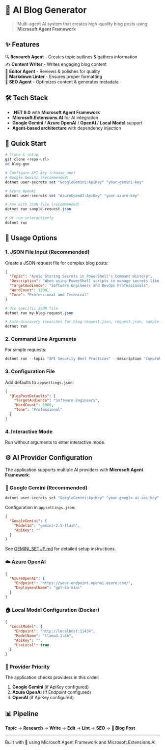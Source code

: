 # 🤖 AI Blog Generator

> Multi-agent AI system that creates high-quality blog posts using **Microsoft Agent Framework**

## ✨ Features

🔍 **Research Agent** - Creates topic outlines & gathers information  
✍️ **Content Writer** - Writes engaging blog content  
📝 **Editor Agent** - Reviews & polishes for quality  
🔧 **Markdown Linter** - Ensures proper formatting  
🚀 **SEO Agent** - Optimizes content & generates metadata  

## 🛠️ Tech Stack

- **.NET 9.0** with **Microsoft Agent Framework**
- **Microsoft.Extensions.AI** for AI integration
- **Google Gemini** / **Azure OpenAI** / **OpenAI** / **Local Model** support
- **Agent-based architecture** with dependency injection

## 🚀 Quick Start

```powershell
# Clone & setup
git clone <repo-url>
cd blog-gen

# Configure API key (choose one)
# Google Gemini (recommended)
dotnet user-secrets set "GoogleGemini:ApiKey" "your-gemini-key"

# Azure OpenAI
dotnet user-secrets set "AzureOpenAI:ApiKey" "your-azure-key"

# Run with JSON file (recommended)
dotnet run sample-request.json

# Or run interactively
dotnet run
```

## 📝 Usage Options

### 1. JSON File Input (Recommended)

Create a JSON request file for complex blog posts:

```json
{
  "Topic": "Avoid Storing Secrets in PowerShell's Command History",
  "Description": "When using PowerShell scripts to manage secrets like API tokens, passwords, or other sensitive data...",
  "TargetAudience": "Software Engineers and DevOps Professionals",
  "WordCount": 1200,
  "Tone": "Professional and Technical"
}
```

```powershell
# Use specific JSON file
dotnet run my-blog-request.json

# Auto-discovery (searches for blog-request.json, request.json, sample-request.json)
dotnet run
```

### 2. Command Line Arguments

For simple requests:

```powershell
dotnet run --topic "API Security Best Practices" --description "Comprehensive guide to securing APIs" --audience "Developers" --wordcount 1500 --tone "Technical"
```

### 3. Configuration File

Add defaults to `appsettings.json`:

```json
{
  "BlogPostDefaults": {
    "TargetAudience": "Software Engineers",
    "WordCount": 1000,
    "Tone": "Professional"
  }
}
```

### 4. Interactive Mode

Run without arguments to enter interactive mode.

## ⚙️ AI Provider Configuration

The application supports multiple AI providers with **Microsoft Agent Framework**:

### 🚀 Google Gemini (Recommended)

```bash
dotnet user-secrets set "GoogleGemini:ApiKey" "your-google-ai-api-key"
```

Configuration in `appsettings.json`:

```json
{
  "GoogleGemini": {
    "ModelId": "gemini-2.5-flash",
    "ApiKey": ""
  }
}
```

See [GEMINI_SETUP.md](GEMINI_SETUP.md) for detailed setup instructions.

### ☁️ Azure OpenAI

```json
{
  "AzureOpenAI": {
    "Endpoint": "https://your-endpoint.openai.azure.com/",
    "DeploymentName": "gpt-4o-mini"
  }
}
```

### 🏠 Local Model Configuration (Docker)

```json
{
  "LocalModel": {
    "Endpoint": "http://localhost:11434",
    "ModelName": "llama3.1:8b",
    "ApiKey": "",
    "UseLocal": true
  }
}
```

### 🔄 Provider Priority

The application checks providers in this order:

1. **Google Gemini** (if ApiKey configured)
2. **Azure OpenAI** (if Endpoint configured)  
3. **OpenAI** (if ApiKey configured)

## 📊 Pipeline

**Topic** → **Research** → **Write** → **Edit** → **Lint** → **SEO** → **📝 Blog Post**

---

Built with 💙 using Microsoft Agent Framework and Microsoft.Extensions.AI
